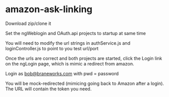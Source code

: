 # amazon-ask-linking

Download zip/clone it

Set the ngWeblogin and OAuth.api projects to startup at same time

You will need to modify the url strings in authService.js and loginController.js to point to you test url/port

Once the urls are correct and both projects are started, click the Login link on the ngLogin page, which is mimic a redirect from amazon.

Login as bob@braneworks.com with pwd = password

You will be mock-redirected (mimicing going back to Amazon after a login).  The URL will contain the token you need.


